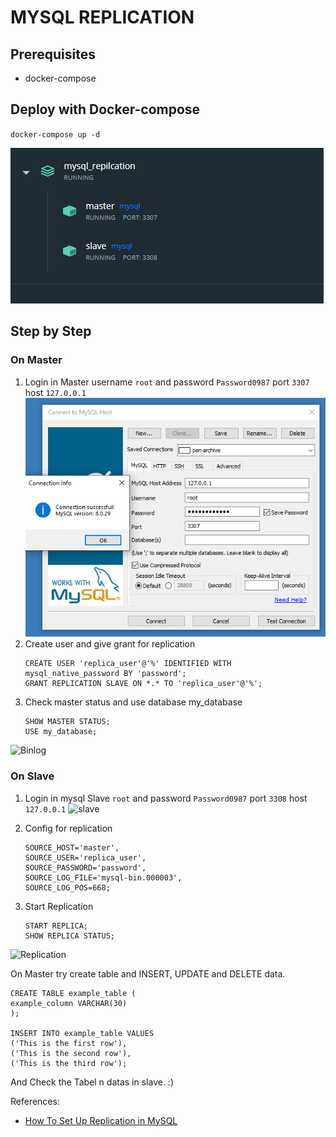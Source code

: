 # MYSQL REPLICATION

## Prerequisites
 - docker-compose

## Deploy with Docker-compose
`docker-compose up -d`

![Ready](img/ready.png)

## Step by Step 
### On Master
1. Login in Master username `root` and password `Password0987` port `3307` host `127.0.0.1`
   ![Master](img/master.png)
2. Create user and give grant for replication
   ```
   CREATE USER 'replica_user'@'%' IDENTIFIED WITH mysql_native_password BY 'password';
   GRANT REPLICATION SLAVE ON *.* TO 'replica_user'@'%';

3. Check master status and use database my_database
    ```
    SHOW MASTER STATUS;
    USE my_database;
![Binlog](img/binlog.png)

### On Slave
1. Login in mysql Slave `root` and password `Password0987` port `3308` host `127.0.0.1`
![slave](img/slave.png)
2. Config for replication
    
    ```CHANGE REPLICATION SOURCE TO
    SOURCE_HOST='master',
    SOURCE_USER='replica_user',
    SOURCE_PASSWORD='password',
    SOURCE_LOG_FILE='mysql-bin.000003',
    SOURCE_LOG_POS=668;
    ```
3. Start Replication
    ```
    START REPLICA;
    SHOW REPLICA STATUS;
![Replication](img/replication.png)


On Master try create table and INSERT, UPDATE and DELETE data.

    CREATE TABLE example_table (
    example_column VARCHAR(30)
    );

    INSERT INTO example_table VALUES
    ('This is the first row'),
    ('This is the second row'),
    ('This is the third row');
And Check the Tabel n datas in slave. :)

References:
- [How To Set Up Replication in MySQL]([https://](https://www.digitalocean.com/community/tutorials/how-to-set-up-replication-in-mysql))